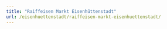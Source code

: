 ```yaml
---
title: "Raiffeisen Markt Eisenhüttenstadt"
url: /eisenhuettenstadt/raiffeisen-markt-eisenhuettenstadt/
---
```

